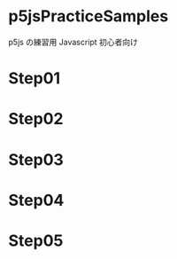 # p5jsPracticeSamples
p5js の練習用 Javascript 初心者向け

# Step01


# Step02


# Step03


# Step04


# Step05



